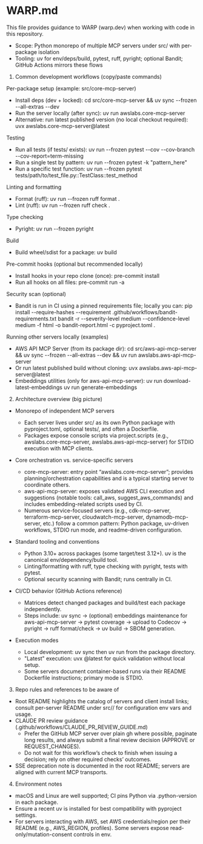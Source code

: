 # WARP.md

This file provides guidance to WARP (warp.dev) when working with code in this repository.

- Scope: Python monorepo of multiple MCP servers under src/<server> with per-package isolation
- Tooling: uv for env/deps/build, pytest, ruff, pyright; optional Bandit; GitHub Actions mirrors these flows

1) Common development workflows (copy/paste commands)

Per-package setup (example: src/core-mcp-server)
- Install deps (dev + locked):
  cd src/core-mcp-server && uv sync --frozen --all-extras --dev
- Run the server locally (after sync):
  uv run awslabs.core-mcp-server
- Alternative: run latest published version (no local checkout required):
  uvx awslabs.core-mcp-server@latest

Testing
- Run all tests (if tests/ exists):
  uv run --frozen pytest --cov --cov-branch --cov-report=term-missing
- Run a single test by pattern:
  uv run --frozen pytest -k "pattern_here"
- Run a specific test function:
  uv run --frozen pytest tests/path/to/test_file.py::TestClass::test_method

Linting and formatting
- Format (ruff):
  uv run --frozen ruff format .
- Lint (ruff):
  uv run --frozen ruff check .

Type checking
- Pyright:
  uv run --frozen pyright

Build
- Build wheel/sdist for a package:
  uv build

Pre-commit hooks (optional but recommended locally)
- Install hooks in your repo clone (once):
  pre-commit install
- Run all hooks on all files:
  pre-commit run -a

Security scan (optional)
- Bandit is run in CI using a pinned requirements file; locally you can:
  pip install --require-hashes --requirement .github/workflows/bandit-requirements.txt
  bandit -r --severity-level medium --confidence-level medium -f html -o bandit-report.html -c pyproject.toml .

Running other servers locally (examples)
- AWS API MCP Server (from its package dir):
  cd src/aws-api-mcp-server && uv sync --frozen --all-extras --dev && uv run awslabs.aws-api-mcp-server
- Or run latest published build without cloning:
  uvx awslabs.aws-api-mcp-server@latest
- Embeddings utilities (only for aws-api-mcp-server):
  uv run download-latest-embeddings
  uv run generate-embeddings

2) Architecture overview (big picture)

- Monorepo of independent MCP servers
  - Each server lives under src/<server-name> as its own Python package with pyproject.toml, optional tests/, and often a Dockerfile.
  - Packages expose console scripts via project.scripts (e.g., awslabs.core-mcp-server, awslabs.aws-api-mcp-server) for STDIO execution with MCP clients.

- Core orchestration vs. service-specific servers
  - core-mcp-server: entry point “awslabs.core-mcp-server”; provides planning/orchestration capabilities and is a typical starting server to coordinate others.
  - aws-api-mcp-server: exposes validated AWS CLI execution and suggestions (notable tools: call_aws, suggest_aws_commands) and includes embedding-related scripts used by CI.
  - Numerous service-focused servers (e.g., cdk-mcp-server, terraform-mcp-server, cloudwatch-mcp-server, dynamodb-mcp-server, etc.) follow a common pattern: Python package, uv-driven workflows, STDIO run mode, and readme-driven configuration.

- Standard tooling and conventions
  - Python 3.10+ across packages (some target/test 3.12+). uv is the canonical env/dependency/build tool.
  - Linting/formatting with ruff, type checking with pyright, tests with pytest.
  - Optional security scanning with Bandit; runs centrally in CI.

- CI/CD behavior (GitHub Actions reference)
  - Matrices detect changed packages and build/test each package independently.
  - Steps include: uv sync → (optional) embeddings maintenance for aws-api-mcp-server → pytest coverage → upload to Codecov → pyright → ruff format/check → uv build → SBOM generation.

- Execution modes
  - Local development: uv sync then uv run <console-script> from the package directory.
  - "Latest" execution: uvx <package>@latest for quick validation without local setup.
  - Some servers document container-based runs via their README Dockerfile instructions; primary mode is STDIO.

3) Repo rules and references to be aware of

- Root README highlights the catalog of servers and client install links; consult per-server README under src/<server>/ for configuration env vars and usage.
- CLAUDE PR review guidance (.github/workflows/CLAUDE_PR_REVIEW_GUIDE.md)
  - Prefer the GitHub MCP server over plain gh where possible, paginate long results, and always submit a final review decision (APPROVE or REQUEST_CHANGES).
  - Do not wait for this workflow’s check to finish when issuing a decision; rely on other required checks’ outcomes.
- SSE deprecation note is documented in the root README; servers are aligned with current MCP transports.

4) Environment notes

- macOS and Linux are well supported; CI pins Python via .python-version in each package.
- Ensure a recent uv is installed for best compatibility with pyproject settings.
- For servers interacting with AWS, set AWS credentials/region per their README (e.g., AWS_REGION, profiles). Some servers expose read-only/mutation-consent controls in env.

